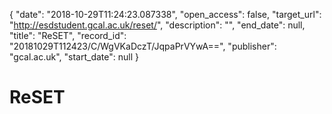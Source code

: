 {
  "date": "2018-10-29T11:24:23.087338", 
  "open_access": false, 
  "target_url": "http://esdstudent.gcal.ac.uk/reset/", 
  "description": "", 
  "end_date": null, 
  "title": "ReSET", 
  "record_id": "20181029T112423/C/WgVKaDczT/JqpaPrVYwA==", 
  "publisher": "gcal.ac.uk", 
  "start_date": null
}

# ReSET

